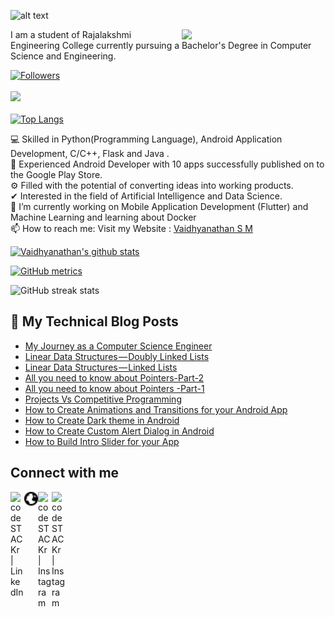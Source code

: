 <!--
**smv1999/smv1999** is a ✨ _special_ ✨ repository because its `README.md` (this file) appears on your GitHub profile.
-->

 ![alt text](https://raw.githubusercontent.com/smv1999/smv1999/master/banner_image.jpg)
 
 <img align='right' src="https://raw.githubusercontent.com/smv1999/smv1999/master/profile_image1.jpg" width="230" />




I am a student of Rajalakshmi Engineering College currently pursuing a Bachelor's Degree in Computer Science and Engineering.

[![Followers](https://img.shields.io/github/followers/smv1999?style=social)](https://github.com/smv1999/followers) <br><br>
![](https://komarev.com/ghpvc/?username=smv1999) <br><br>
[![Top Langs](https://github-readme-stats.vercel.app/api/top-langs/?username=smv1999&langs_count=8&layout=compact)](https://github.com/smv1999/github-readme-stats)



💻 Skilled in Python(Programming Language), Android Application Development, C/C++, Flask and Java .\
📱 Experienced Android Developer with 10 apps successfully published on to the Google Play Store.\
⚙️ Filled with the potential of converting ideas into working products.\
✔ Interested in the field of Artificial Intelligence and Data Science.\
🔭 I’m currently working on Mobile Application Development (Flutter) and Machine Learning and learning about Docker\
📫 How to reach me: Visit my Website : <a href="http://vaidhyanathansm.tech/">Vaidhyanathan S M</a>


[![Vaidhyanathan's github stats](https://github-readme-stats.vercel.app/api?username=smv1999&show_icons=true&theme=tokyonight&count_private=true)](https://github.com/smv1999/github-readme-stats)

[![GitHub metrics](https://metrics.lecoq.io/smv1999?habits.from=100&music.mode=playlist)](https://github.com/lowlighter/metrics)

![GitHub streak stats](https://github-readme-streak-stats.herokuapp.com/?user=smv1999)  


## 📝 My Technical Blog Posts
<!-- BLOG-POST-LIST:START -->
- [My Journey as a Computer Science Engineer](https://medium.com/@vaidhyanathansm/my-journey-as-a-computer-science-engineer-79348d3b6a22?source=rss-c38e7450a841------2)
- [Linear Data Structures — Doubly Linked Lists](https://medium.com/@vaidhyanathansm/linear-data-structures-doubly-linked-lists-4d50d68435b0?source=rss-c38e7450a841------2)
- [Linear Data Structures — Linked Lists](https://medium.com/@vaidhyanathansm/linear-data-structures-linked-lists-726fd0718a0?source=rss-c38e7450a841------2)
- [All you need to know about Pointers-Part-2](https://medium.com/@vaidhyanathansm/all-you-need-to-know-about-pointers-part-2-b6153ed93fe?source=rss-c38e7450a841------2)
- [All you need to know about Pointers -Part-1](https://medium.com/@vaidhyanathansm/all-you-need-to-know-about-pointers-part-1-1470d2d24d78?source=rss-c38e7450a841------2)
- [Projects Vs Competitive Programming](https://medium.com/@vaidhyanathansm/projects-vs-competitive-programming-f0c997486aeb?source=rss-c38e7450a841------2)
- [How to Create Animations and Transitions for your Android App](https://medium.com/@vaidhyanathansm/how-to-create-animations-and-transitions-for-your-android-app-2bdd31e533a3?source=rss-c38e7450a841------2)
- [How to Create Dark theme in Android](https://medium.com/@vaidhyanathansm/how-to-create-dark-theme-in-android-55a84c9a3caa?source=rss-c38e7450a841------2)
- [How to Create Custom Alert Dialog in Android](https://medium.com/@vaidhyanathansm/how-to-create-custom-alert-dialog-in-android-5ec6c350447a?source=rss-c38e7450a841------2)
- [How to Build Intro Slider for your App](https://medium.com/@vaidhyanathansm/how-to-build-intro-slider-for-your-app-1dfd55e82b17?source=rss-c38e7450a841------2)
<!-- BLOG-POST-LIST:END -->

## Connect with me
[<img align="left" alt="codeSTACKr | LinkedIn" width="22px" src="https://cdn.jsdelivr.net/npm/simple-icons@v3/icons/linkedin.svg" />][linkedin]
[<img align="left" alt="codeSTACKr.com" width="22px" src="https://raw.githubusercontent.com/iconic/open-iconic/master/svg/globe.svg" />][website]
[<img align="left" alt="codeSTACKr | Instagram" width="22px" src="https://cdn.jsdelivr.net/npm/simple-icons@v3/icons/instagram.svg" />][instagram]
[<img align="left" alt="codeSTACKr | Instagram" width="22px" src="https://cdn.jsdelivr.net/npm/simple-icons@v3/icons/googleplay.svg" />][playstore]

[linkedin]: https://www.linkedin.com/in/vaidhyanathansm/
[website]: http://smv1999.github.io/
[instagram]: https://www.instagram.com/vaidhyanathan.sm/
[playstore]: https://play.google.com/store/apps/developer?id=Programmers+Gateway

